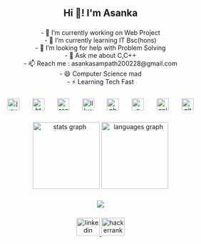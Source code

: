 <h2 align="center">Hi 👋! I'm Asanka</h2>

###

<p align="center">- 🔭 I’m currently working on Web Project<br>- 🌱 I’m currently learning IT Bsc(hons)<br>- 🤔 I’m looking for help with Problem Solving<br>- 💬 Ask me about C,C++<br>- 📫 Reach me  : asankasampath200228@gmail.com<br>- 😄 Computer Science mad<br>- ⚡ Learning Tech Fast</p>

###

<div align="center">
  <img src="https://cdn.jsdelivr.net/gh/devicons/devicon/icons/javascript/javascript-plain.svg" height="27" alt="javascript logo"  />
  <img width="21" />
  <img src="https://cdn.simpleicons.org/html5/E34F26" height="27" alt="html5 logo"  />
  <img width="21" />
  <img src="https://cdn.jsdelivr.net/gh/devicons/devicon/icons/css3/css3-plain-wordmark.svg" height="27" alt="css3 logo"  />
  <img width="21" />
  <img src="https://cdn.jsdelivr.net/gh/devicons/devicon/icons/illustrator/illustrator-plain.svg" height="27" alt="illustrator logo"  />
  <img width="21" />
  <img src="https://cdn.jsdelivr.net/gh/devicons/devicon/icons/photoshop/photoshop-plain.svg" height="27" alt="photoshop logo"  />
  <img width="21" />
  <img src="https://cdn.jsdelivr.net/gh/devicons/devicon/icons/c/c-line.svg" height="27" alt="c logo"  />
  <img width="21" />
  <img src="https://cdn.jsdelivr.net/gh/devicons/devicon/icons/cplusplus/cplusplus-plain.svg" height="27" alt="cplusplus logo"  />
  <img width="21" />
  <img src="https://cdn.jsdelivr.net/gh/devicons/devicon/icons/git/git-original.svg" height="27" alt="git logo"  />
</div>

###

<div align="center">
  <img src="https://github-readme-stats.vercel.app/api?username=AsankaXtremeS&hide_title=false&hide_rank=false&show_icons=true&include_all_commits=true&count_private=true&disable_animations=false&theme=dracula&locale=en&hide_border=false&order=1" height="150" alt="stats graph"  />
  <img src="https://github-readme-stats.vercel.app/api/top-langs?username=AsankaXtremeS&locale=en&hide_title=false&layout=compact&card_width=320&langs_count=5&theme=dracula&hide_border=false&order=2" height="150" alt="languages graph"  />
</div>

###

###

<div align="center">
  <img src="https://visitor-badge.laobi.icu/badge?page_id=AsankaXtremeS.AsankaXtremeS&"  />
</div>

###

<div align="center">
  <a href="https://www.linkedin.com/in/asanka-sampath-a5b5b42a9?utm_source=share&utm_campaign=share_via&utm_content=profile&utm_medium=android_app" target="_blank">
    <img src="https://raw.githubusercontent.com/maurodesouza/profile-readme-generator/master/src/assets/icons/social/linkedin/default.svg" width="52" height="40" alt="linkedin logo"  />
  </a>
  <a href="@asankasampath201" target="_blank">
    <img src="https://raw.githubusercontent.com/maurodesouza/profile-readme-generator/master/src/assets/icons/social/hackerrank/default.svg" width="52" height="40" alt="hackerrank logo"  />
  </a>
</div>

###
